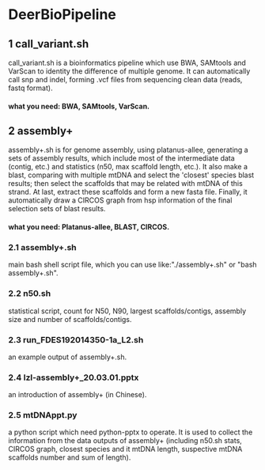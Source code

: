 # DeerBioPipeline
## 1 call_variant.sh

call_variant.sh is a bioinformatics pipeline which use BWA, SAMtools and VarScan to identity the difference of multiple genome. It can automatically call snp and indel, forming .vcf files from sequencing clean data (reads, fastq format).

#### what you need: BWA, SAMtools, VarScan.

## 2 assembly+

assembly+.sh is for genome assembly, using platanus-allee, generating a sets of assembly results, which include most of the intermediate data (contig, etc.) and statistics (n50, max scaffold length, etc.). It also make a blast, comparing with multiple mtDNA and select the 'closest' species blast results; then select the scaffolds that may be related with mtDNA of this strand. At last, extract these scaffolds and form a new fasta file. Finally, it automatically draw a CIRCOS graph from hsp information of the final selection sets of blast results.

#### what you need: Platanus-allee, BLAST, CIRCOS.

### 2.1 assembly+.sh

main bash shell script file, which you can use like:"./assembly+.sh" or "bash assembly+.sh".

### 2.2 n50.sh

statistical script, count for N50, N90, largest scaffolds/contigs, assembly size and number of scaffolds/contigs.

### 2.3 run_FDES192014350-1a_L2.sh

an example output of assembly+.sh.

### 2.4 lzl-assembly+_20.03.01.pptx

an introduction of assembly+ (in Chinese).

### 2.5 mtDNAppt.py

a python script which need python-pptx to operate. It is used to collect the information from the data outputs of assembly+ (including n50.sh stats, CIRCOS graph, closest species and it mtDNA length, suspective mtDNA scaffolds number and sum of length).
